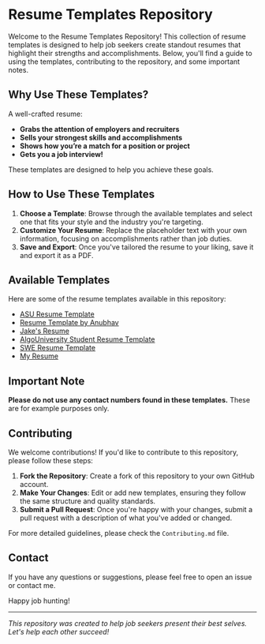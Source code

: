 # Resume Templates Repository

Welcome to the Resume Templates Repository! This collection of resume templates is designed to help job seekers create standout resumes that highlight their strengths and accomplishments. Below, you'll find a guide to using the templates, contributing to the repository, and some important notes.

## Why Use These Templates?

A well-crafted resume:
- **Grabs the attention of employers and recruiters**
- **Sells your strongest skills and accomplishments**
- **Shows how you’re a match for a position or project**
- **Gets you a job interview!**

These templates are designed to help you achieve these goals.

## How to Use These Templates

1. **Choose a Template**: Browse through the available templates and select one that fits your style and the industry you're targeting.
2. **Customize Your Resume**: Replace the placeholder text with your own information, focusing on accomplishments rather than job duties.
3. **Save and Export**: Once you've tailored the resume to your liking, save it and export it as a PDF.

## Available Templates

Here are some of the resume templates available in this repository:

- [ASU Resume Template](https://www.overleaf.com/latex/templates/asu-resume-template/jtwpddspxjtm)
- [Resume Template by Anubhav](https://www.overleaf.com/latex/templates/resume-template-by-anubhav/dhmkrwtksdgy)
- [Jake's Resume](https://www.overleaf.com/latex/templates/jakes-resume/syzfjbzwjncs)
- [AlgoUniversity Student Resume Template](https://www.overleaf.com/latex/templates/algouniversity-student-resume-template/kvnkfvqcytfd)
- [SWE Resume Template](https://www.overleaf.com/latex/templates/swe-resume-template/bznbzdprjfyy)
- [My Resume](https://drive.google.com/file/d/1uu0Tri-lNTBARYLWYvPs2-sqiv4BxuSs/view?usp=sharing)


## Important Note

**Please do not use any contact numbers found in these templates.** These are for example purposes only.

## Contributing

We welcome contributions! If you'd like to contribute to this repository, please follow these steps:

1. **Fork the Repository**: Create a fork of this repository to your own GitHub account.
2. **Make Your Changes**: Edit or add new templates, ensuring they follow the same structure and quality standards.
3. **Submit a Pull Request**: Once you're happy with your changes, submit a pull request with a description of what you've added or changed.

For more detailed guidelines, please check the `Contributing.md` file.

## Contact

If you have any questions or suggestions, please feel free to open an issue or contact me.

Happy job hunting!

---

*This repository was created to help job seekers present their best selves. Let's help each other succeed!*
